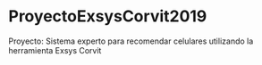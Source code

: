 # ProyectoExsysCorvit2019
Proyecto: Sistema experto para recomendar celulares utilizando la herramienta Exsys Corvit
